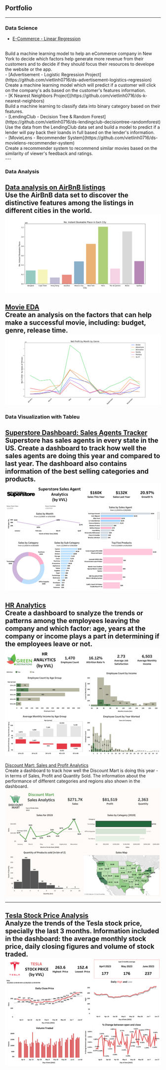 ## Portfolio

---

### Data Science

- [E-Commerce - Linear Regression](https://github.com/vietlinh0716/ds-ecommerce-linear-regression)
<br>
   Build a machine learning model to help an eCommerce company in New York to decide which factors help generate more revenue from their customers and to decide if they should focus their resources to develope the website or the app.
<br>
- [Advertisement -  Logistic Regression Project](https://github.com/vietlinh0716/ds-advertisement-logistics-regression)
<br>
  Create a machine learning model which will predict if a customer will click on the company's ads based on the customer's features information.
<br>
- [K Nearest Neighbors Project](https://github.com/vietlinh0716/ds-k-nearest-neighbors)
<br>
  Build a machine learning to classify data into binary category based on their features.
<br>
- [LendingClub - Decision Tree & Random Forest](https://github.com/vietlinh0716/ds-lendingclub-decisiontree-randomforest)
<br>
  Use the data from the LendingClub data set and build a model to predict if a lender will pay back their loands in full based on the lender's information.
<br>
- [MovieLens - Recommender System](https://github.com/vietlinh0716/ds-movielens-recommender-system)
<br>
   Create a recommender system to recommend similar movies based on the similarity of viewer's feedback and ratings.
<br>
---

### Data Analysis 

[Data analysis on AirBnB listings](https://github.com/vietlinh0716/data-analysis-airbnb)
<br>
Use the AirBnB data set to discover the distinctive features among the listings in different cities in the world.
<img src="images/instant_book_city.png"/>
<br>
---

[Movie EDA](https://github.com/vietlinh0716/data-analysis-movie-eda)
<br>
Create an analysis on the factors that can help make a successful movie, including: budget, genre, release time.
<img src="images/ProfitbyMonthbyGenre.png"/>
<br>
---

### Data Visualization with Tableu
[Superstore Dashboard: Sales Agents Tracker](https://public.tableau.com/views/Superstore_16870789705640/Dashboard1?:language=en-US&:display_count=n&:origin=viz_share_link)
<br>
Superstore has sales agents in every state in the US. Create a dashboard to track how well the sales agents are doing this year and compared to last year. The dashboard also contains information of the best selling categories and products.
<img src="images/Dashboard 1.png"/>
<br>
---

[HR Analytics](https://public.tableau.com/views/HRAnalytics_16870283033890/Dashboard1?:language=en-US&:display_count=n&:origin=viz_share_link)
<br>
Create a dashboard to snalyze the trends or patterns among the employees leaving the company and which factor: age, years at the company or income plays a part in determining if the employees leave or not.
<img src="images/HR dashboard.png"/>
<br>
---

[Discount Mart: Sales and Profit Analytics](https://public.tableau.com/views/DiscountMart_16870212233610/Dashboard1?:language=en-US&:display_count=n&:origin=viz_share_link)
<br>
Create a dashboard to track how well the Discount Mart is doing this year - in terms of Sales, Profit and Quantity Sold. The information about the performance of different categories and regions also shown in the dashboard.
<img src="images/Discount Mart.png"/>
<br>

---

[Tesla Stock Price Analysis](https://public.tableau.com/views/TeslaStockPriceAnalysis_16870859280230/Dashboard1?:language=en-US&:display_count=n&:origin=viz_share_link)
<br>
Analyze the trends of the Tesla stock price, specially the last 3 months. Information included in the dashboard: the average monthly stock price, daily closing figures and volume of stock traded.
<img src="images/Tesla stock.png"/>
<br>
---
<p style="font-size:11px"></p>
